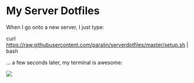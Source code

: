 My Server Dotfiles
===================

When I go onto a new server, I just type:

curl https://raw.githubusercontent.com/paralin/serverdotfiles/master/setup.sh | bash

... a few seconds later, my terminal is awesome:

![](http://i.imgur.com/iIOYMrC.png)
